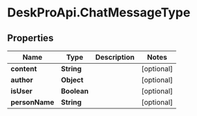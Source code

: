# DeskProApi.ChatMessageType

## Properties
Name | Type | Description | Notes
------------ | ------------- | ------------- | -------------
**content** | **String** |  | [optional] 
**author** | **Object** |  | [optional] 
**isUser** | **Boolean** |  | [optional] 
**personName** | **String** |  | [optional] 


